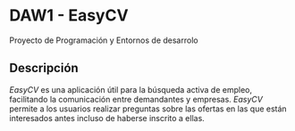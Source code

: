 # DAW1 - EasyCV
Proyecto de Programación y Entornos de desarrolo

## Descripción
_EasyCV_ es una aplicación útil para la búsqueda activa de empleo, facilitando la comunicación entre demandantes y empresas. _EasyCV_ permite a los usuarios realizar preguntas sobre las ofertas en las que están interesados antes incluso de haberse inscrito a ellas.
